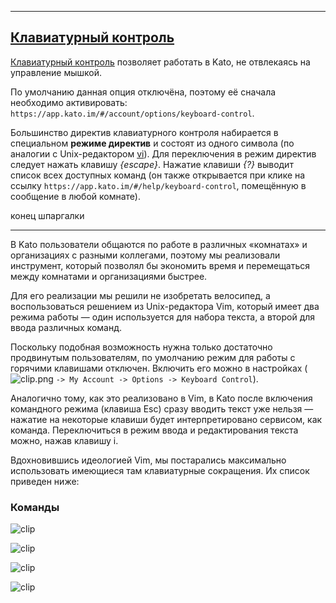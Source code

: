 ********************************************************************************
## <a href="#keyboard-control" name="keyboard-control">Клавиатурный контроль</a>

[Клавиатурный контроль](/articles/ru/power-users/keyboard-control) позволяет работать в Kato, не отвлекаясь на управление мышкой.

По умолчанию данная опция отключёна, поэтому её сначала необходимо активировать: `https://app.kato.im/#/account/options/keyboard-control`.

Большинство директив клавиатурного контроля набирается в специальном **режиме директив** и состоят из одного символа (по аналогии с Unix-редактором [vi](http://en.wikipedia.org/wiki/Vi)). Для переключения в режим директив следует нажать клавишу _{escape}_. Нажатие клавиши _{?}_ выводит список всех доступных команд (он также открывается при клике на ссылку `https://app.kato.im/#/help/keyboard-control`, помещённую в сообщение в любой комнате).

конец шпаргалки
***

В Kato пользователи общаются по работе в различных «комнатах» и организациях с разными коллегами, поэтому мы реализовали инструмент, который позволял бы экономить время и перемещаться между комнатами и организациями быстрее.

Для его реализации мы решили не изобретать велосипед, а воспользоваться решением из Unix-редактора Vim, который имеет два режима работы — один используется для набора текста, а второй для ввода различных команд.

Поскольку подобная возможность нужна только достаточно продвинутым пользователям, по умолчанию режим для работы с горячими клавишами отключен. Включить его можно в настройках (![clip.png](https://s3.amazonaws.com/kato-share/2b9ca8dddd30d4b02b589b711204c953fb9a9aba105f87dbd326401b8ff6c7b6/clip.png) `-> My Account -> Options -> Keyboard Control`).

Аналогично тому, как это реализовано в Vim, в Kato после включения командного режима (клавиша Esc) сразу вводить текст уже нельзя — нажатие на некоторые клавиши будет интерпретировано сервисом, как команда. Переключиться в режим ввода и редактирования текста можно, нажав клавишу i.

Вдохновившись идеологией Vim, мы постарались максимально использовать имеющиеся там клавиатурные сокращения. Их список приведен ниже:

### Команды

![clip](https://in.kato.im/8a41e7dd93568a57d422307af7f6d014695bb38c6d9ed9cc783e79f4e00ebff0/clip.png)

![clip](https://in.kato.im/3cea4b5861acbb996d6c96182c99bb477378e6d914e128ad1cb8af2f36e27b7/clip.png)

![clip](https://in.kato.im/cac51a47a26d24b5fed6ed10165f50441a0db19e802ae7153d2dfbceccc9a9d8/clip.png)

![clip](https://in.kato.im/11483153880220031b93ed0e5d9f2ccc99efa565b6a9bfb23ff41d4e1a625121/clip.png)


